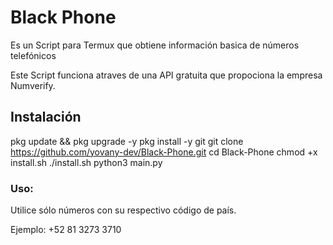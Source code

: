 # Black Phone
Es un Script para Termux que obtiene información basica de números telefónicos

Este Script funciona atraves de una API gratuita que propociona la empresa Numverify.

## Instalación
pkg update && pkg upgrade -y
pkg install -y git
git clone https://github.com/yovany-dev/Black-Phone.git
cd Black-Phone
chmod +x install.sh
./install.sh
python3 main.py

### Uso:
Utilice sólo números con su respectivo código de país.


Ejemplo:
+52 81 3273 3710
